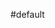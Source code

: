 #default




<script src="https://xcelebgram.my.id/feeds/posts/default?start-index=6&max-results=3&alt=json-in-script&callback=rak_info_Load"></script>




